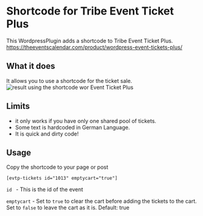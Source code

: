 # Shortcode for Tribe Event Ticket Plus

This WordpressPlugin adds a shortcode to  Tribe Event Ticket Plus.
https://theeventscalendar.com/product/wordpress-event-tickets-plus/

## What it does

It allows you to use a shortcode for the ticket sale. 
![result using the shortcode wor Event Ticket Plus](https://theeventscalendar.com/content/uploads/2018/02/ad543f036fbf3112.jpg)


## Limits
- it only works if you have only one shared pool of tickets.
- Some text is hardcoded in German Language. 
- It is quick and dirty code!



## Usage

Copy the shortcode to your page or post

`[evtp-tickets id="1013" emptycart="true"]
`

`id ` - This is the id of the event

`emptycart` - Set  to `true` to clear the cart before adding the tickets to the cart. 
Set to `false` to leave the cart as it is.
Default: true
